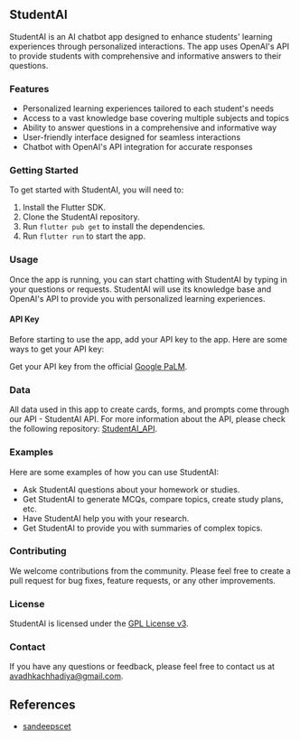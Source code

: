 ## StudentAI

StudentAI is an AI chatbot app designed to enhance students' learning experiences through personalized interactions. The app uses OpenAI's API to provide students with comprehensive and informative answers to their questions.

### Features

-   Personalized learning experiences tailored to each student's needs
-   Access to a vast knowledge base covering multiple subjects and topics
-   Ability to answer questions in a comprehensive and informative way
-   User-friendly interface designed for seamless interactions
-   Chatbot with OpenAI's API integration for accurate responses

### Getting Started

To get started with StudentAI, you will need to:

1. Install the Flutter SDK.
2. Clone the StudentAI repository.
3. Run `flutter pub get` to install the dependencies.
4. Run `flutter run` to start the app.

### Usage

Once the app is running, you can start chatting with StudentAI by typing in your questions or requests. StudentAI will use its knowledge base and OpenAI's API to provide you with personalized learning experiences.

#### API Key

Before starting to use the app, add your API key to the app. Here are some ways to get your API key:

Get your API key from the official [Google PaLM](https://makersuite.google.com/app/apikey).

### Data

All data used in this app to create cards, forms, and prompts come through our API - StudentAI
API. For more information about the API, please check the following repository: [StudentAI_API](https://github.com/Avadhkumar-geek/StudentAI_API).

### Examples

Here are some examples of how you can use StudentAI:

-   Ask StudentAI questions about your homework or studies.
-   Get StudentAI to generate MCQs, compare topics, create study plans, etc.
-   Have StudentAI help you with your research.
-   Get StudentAI to provide you with summaries of complex topics.

### Contributing

We welcome contributions from the community. Please feel free to create a pull request for bug fixes, feature requests, or any other improvements.

### License

StudentAI is licensed under the [GPL License v3](LICENSE).

### Contact

If you have any questions or feedback, please feel free to contact us at <avadhkachhadiya@gmail.com>.

## References

-   [sandeepscet](https://github.com/sandeepscet/prompt-apps)